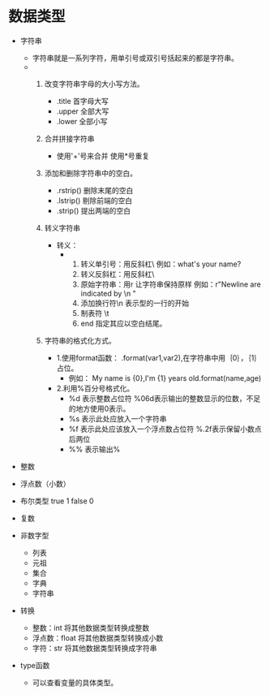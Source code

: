 # 数据类型
- 字符串
    - 字符串就是一系列字符，用单引号或双引号括起来的都是字符串。
    - 1. 改变字符串字母的大小写方法。
            - .title 首字母大写
            - .upper 全部大写
            - .lower 全部小写
       2. 合并拼接字符串
            - 使用'+'号来合并     使用*号重复
       3. 添加和删除字符串中的空白。
            - .rstrip()  删除末尾的空白
            - .lstrip()  剔除前端的空白
            - .strip()   提出两端的空白
       4. 转义字符串
            - 转义：
                - 1. 转义单引号：用反斜杠\  例如：what\'s your name?
                  2. 转义反斜杠：用反斜杠\ 
                  3. 原始字符串：用r 让字符串保持原样  例如：r"Newline are indicated by \n "
                  4. 添加换行符\n 表示型的一行的开始
                  5. 制表符 \t 
                  6. end 指定其应以空白结尾。
                  
       5. 字符串的格式化方式。
            - 1.使用format函数： .format(var1,var2),在字符串中用｛0｝，｛1｝占位。
                - 例如： My name is {0},I\'m {1} years old.format(name,age)
            - 2.利用%百分号格式化。
                - %d 表示整数占位符   %06d表示输出的整数显示的位数，不足的地方使用0表示。
                - %s 表示此处应放入一个字符串
                - %f 表示此处应该放入一个浮点数占位符  %.2f表示保留小数点后两位
                - %% 表示输出%
- 整数
- 浮点数（小数）
- 布尔类型 true 1   false 0
- 复数
- 非数字型
    - 列表
    - 元祖
    - 集合
    - 字典
    - 字符串
    
- 转换
    - 整数：int  将其他数据类型转换成整数
    - 浮点数：float 将其他数据类型转换成小数
    - 字符：str    将其他数据类型转换成字符串
    
- type函数
    - 可以查看变量的具体类型。    